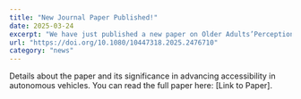 ```yaml
---
title: "New Journal Paper Published!"
date: 2025-03-24
excerpt: "We have just published a new paper on Older Adults’Perceptions of LLM-Based Chatbots in International Journal of Human-Computer Interaction. You can read the full paper [here](https://doi.org/10.1080/10447318.2025.2476710)"
url: "https://doi.org/10.1080/10447318.2025.2476710"
category: "news"
---
```


Details about the paper and its significance in advancing accessibility in autonomous vehicles. You can read the full paper here: [Link to Paper].
